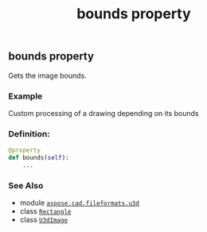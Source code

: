﻿---
title: bounds property
second_title: Aspose.CAD for Python via .NET API References
description: 
type: docs
weight: 150
url: /python-net/aspose.cad.fileformats.u3d/u3dimage/bounds/
is_root: false
---

## bounds property


Gets the image bounds.

### Example 


Custom processing of a drawing depending on its bounds
### Definition:
```python
@property
def bounds(self):
    ...
```

### See Also
* module [`aspose.cad.fileformats.u3d`](../../)
* class [`Rectangle`](/cad/python-net/aspose.cad/rectangle)
* class [`U3dImage`](/cad/python-net/aspose.cad.fileformats.u3d/u3dimage)
